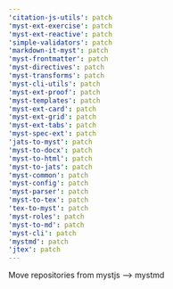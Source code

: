 ```yaml
---
'citation-js-utils': patch
'myst-ext-exercise': patch
'myst-ext-reactive': patch
'simple-validators': patch
'markdown-it-myst': patch
'myst-frontmatter': patch
'myst-directives': patch
'myst-transforms': patch
'myst-cli-utils': patch
'myst-ext-proof': patch
'myst-templates': patch
'myst-ext-card': patch
'myst-ext-grid': patch
'myst-ext-tabs': patch
'myst-spec-ext': patch
'jats-to-myst': patch
'myst-to-docx': patch
'myst-to-html': patch
'myst-to-jats': patch
'myst-common': patch
'myst-config': patch
'myst-parser': patch
'myst-to-tex': patch
'tex-to-myst': patch
'myst-roles': patch
'myst-to-md': patch
'myst-cli': patch
'mystmd': patch
'jtex': patch
---
```


Move repositories from mystjs --> mystmd
